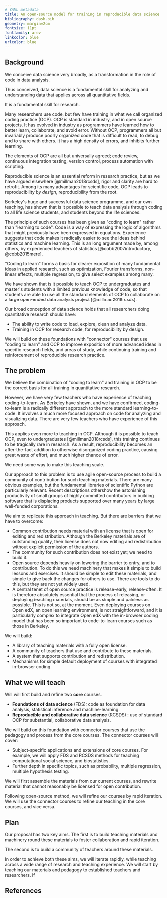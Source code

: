 ```yaml
---
# YAML metadata
title: An open-source model for training in reproducible data science
bibliography: dash.bib
geometry: margin=2cm
fontsize: 11pt
fontfamily: arev
linkcolor: blue
urlcolor: blue
---
```


## Background

We conceive data science very broadly, as a transformation in the role of code
in data analysis.

Thus conceived, data science is a fundamental skill for analyzing and understanding data that applies across all quantitative fields.

It is a fundamental skill for research.

Many researchers use code, but few have training in what we call organized
coding practice (OCP).  OCP is standard in industry, and in open source
projects.  It has evolved in industry as programmers have learned how to better
learn, collaborate, and avoid error.  Without OCP, programmers all but
invariably produce poorly organized code that is difficult to read, to debug
and to share with others.  It has a high density of errors, and inhibits
further learning.

The elements of OCP are all but universally agreed; code review, continuous
integration testing, version control, process automation with scripting.

Reproducible science is an essential reform in research practice, but as we
have argued elsewhere [@millman2018rcsds], rigor and clarity are hard to
retrofit.  Among its many advantages for scientific code, OCP leads to
reproducibility *by design*, reproducibility from the root.

Berkeley's huge and successful data science programme, and our own teaching,
has shown that is it possible to teach data analysis through coding to all life
science students, and students beyond the life sciences.

The principle of such courses has been given as "coding to learn" rather than
"learning to code".  Code is a way of expressing the logic of algorithms that
might previously have been expressed in equations.  Experience suggests that
code makes it radically easier to see the ideas behind statistics and machine
learning.  This is an long argument made by, among others, by experienced
teachers of statistics [@cobb2007introductory, @cobb2015mere].

"Coding to learn" forms a basis for clearer exposition of many fundamental
ideas in applied research, such as optimization, Fourier transforms, non-linear
effects, multiple regression, to give select examples among many.

We have shown that is it possible to teach OCP to undergraduates and master's students with a limited previous knowledge of code, so that students are able to use all the standard elements of OCP to collaborate on a large open-ended data analysis project [@millman2018rcsds].

Our broad conception of data science holds that all researchers doing quantitative research should have:

* The ability to write code to load, explore, clean and analyze data.
* Training in OCP for research code, for reproducibility by design.

We will build on these foundations with "connector" courses that use "coding to
learn" and OCP to improve exposition of more advanced ideas in specific research
fields, and areas of study, while continuing training and reinforcement of reproducible research practice.

## The problem

We believe the combination of "coding to learn" and training in OCP to be the
correct basis for all training in quantitative research.

However, we have very few teachers who have experience of teaching
coding-to-learn.  As Berkeley have shown, and we have confirmed,
coding-to-learn is a radically different approach to the more standard
learning-to-code.  It involves a much more focused approach on code for analyzing and visualizing data.  There are very few teachers who have experience of this approach.

This applies even more to teaching in OCP.  Although it is possible to teach
OCP, even to undergraduates [@millman2018rcsds], this training continues to be
tragically rare in research.  As a result, reproducibility becomes an
after-the-fact addition to otherwise disorganized coding practice, causing
great waste of effort, and much higher chance of error.

We need some way to make this teaching scale.

Our approach to this problem is to use agile open-source process to build
a community of contribution for such teaching materials.  There are many obvious
examples, but the fundamental libraries of scientific Python
are particularly relevant.  Recent descriptions othershow the astonishing productivity of
small groups of highly committed contributors in building software that is
displacing products supported over many years by large well-funded
corporations.

We aim to replicate this approach in teaching.  But there are barriers that we have to overcome:

*  Common contribution needs material with an license that is open for editing
   and redistribution.  Although the Berkeley materials are of outstanding
   quality, their license does not now editing and redistribution without
   explicit permission of the authors.
*  The community for such contribution does not exist yet; we need to build it.
*  Open source depends heavily on lowering the barrier to entry, and to
   contribution.  To do this we need machinery that makes it simple to build
   lessons and exercises.  It should be simple to edit these materials, and
   simple to give back the changes for others to use.  There are tools to do
   this, but they are not yet widely used.
*  A central tenet of open source practice is release-early, release-often.
   It is therefore absolutely essential that the process of releasing, or
   deploying teaching materials, should be as simple and painless as possible.
   This is not so, at the moment.  Even deploying courses on Open edX, an open
   learning environment, is not straightforward, and it is particularly complex to integrate Open edX with the in-browser coding model that has been so important to code-to-learn courses such as those in Berkeley.

We will build:

* A library of teaching materials with a fully open license.
* A community of teachers that use and contribute to these materials.
* A system that supports contribution and redistribution.
* Mechanisms for simple default deployment of courses with integrated
  in-browser coding.

## What we will teach

Will will first build and refine two **core** courses.

* **Foundations of data science** (FDS): code as foundation for data analysis,
  statistical inference and machine-learning.
* **Reproducible and collaborative data science** (RCSDS) : use of standard OCP
  for substantial, collaborative data analysis.

We will build on this foundation with connector courses that use the pedagogy and process from the core courses.  The connector courses will cover:

* Subject-specific applications and extensions of core courses.  For example,
  we will apply FDS and RCSDS methods for teaching computational social
  science, and biostatistics.
* Further depth in specific topics, such as probability, multiple regression,
  multiple hypothesis testing.

We will first assemble the materials from our current courses, and rewrite
material that cannot reasonably be licensed for open contribution.

Following open-source method, we will refine our courses by rapid iteration.
We will use the connector courses to refine our teaching in the core courses,
and vice versa.

## Plan

Our proposal has two key aims.  The first is to build teaching materials and
machinery round these materials to foster collaboration and rapid iteration.

The second is to build a community of teachers around these materials.

In order to achieve both these aims, we will iterate rapidly, while teaching
across a wide range of research and teaching experience.  We will start by
teaching our materials and pedagogy to established teachers and researchers.
If 

## References
